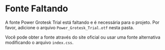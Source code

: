 # Fonte Faltando

A fonte Power Grotesk Trial está faltando e é necessária para o projeto. Por favor, adicione o arquivo `Power_Grotesk_Trial.otf` nesta pasta.

Você pode obter a fonte através do site oficial ou usar uma fonte alternativa modificando o arquivo `index.css`.
